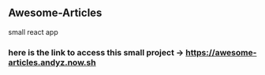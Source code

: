 ## Awesome-Articles

small react app 


### here is the link to access this small project -> https://awesome-articles.andyz.now.sh 



